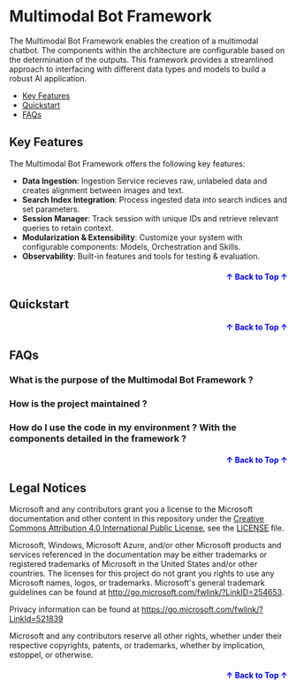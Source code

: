# Multimodal Bot Framework

The Multimodal Bot Framework enables the creation of a multimodal chatbot.
The components within the architecture are configurable based on the determination of the outputs.
This framework provides a streamlined approach to interfacing with different data types and models to build a robust AI application. 


* [Key Features](#key-features)
* [Quickstart](#quickstart)
* [FAQs](#faqs)



## Key Features

The Multimodal Bot Framework offers the following key features: 

- **Data Ingestion**: Ingestion Service recieves raw, unlabeled data and creates alignment between images and text.  
- **Search Index Integration**: Process ingested data into search indices and set parameters.
- **Session Manager**: Track session with unique IDs and retrieve relevant queries to retain context.
- **Modularization & Extensibility**: Customize your system with configurable components: Models, Orchestration and Skills.
- **Observability**: Built-in features and tools for testing & evaluation.

<p align="right" style="font-size: 14px; color: #555; margin-top: 20px;">
  <a href="#readme-top" style="text-decoration: none; color: blue; font-weight: bold;">
    ↑ Back to Top ↑
  </a>
</p>


## Quickstart


<p align="right" style="font-size: 14px; color: #555; margin-top: 20px;">
  <a href="#readme-top" style="text-decoration: none; color: blue; font-weight: bold;">
    ↑ Back to Top ↑
  </a>
</p>


## FAQs

### What is the purpose of the Multimodal Bot Framework ?

### How is the project maintained ? 

### How do I use the code in my environment ? With the components detailed in the framework ? 



<p align="right" style="font-size: 14px; color: #555; margin-top: 20px;">
  <a href="#readme-top" style="text-decoration: none; color: blue; font-weight: bold;">
    ↑ Back to Top ↑
  </a>
</p>


## Legal Notices

Microsoft and any contributors grant you a license to the Microsoft documentation and other content
in this repository under the [Creative Commons Attribution 4.0 International Public License](https://creativecommons.org/licenses/by/4.0/legalcode),
see the [LICENSE](LICENSE) file.

Microsoft, Windows, Microsoft Azure, and/or other Microsoft products and services referenced in the documentation
may be either trademarks or registered trademarks of Microsoft in the United States and/or other countries.
The licenses for this project do not grant you rights to use any Microsoft names, logos, or trademarks.
Microsoft's general trademark guidelines can be found at http://go.microsoft.com/fwlink/?LinkID=254653.

Privacy information can be found at https://go.microsoft.com/fwlink/?LinkId=521839

Microsoft and any contributors reserve all other rights, whether under their respective copyrights, patents,
or trademarks, whether by implication, estoppel, or otherwise.

<p align="right" style="font-size: 14px; color: #555; margin-top: 20px;">
  <a href="#readme-top" style="text-decoration: none; color: blue; font-weight: bold;">
    ↑ Back to Top ↑
  </a>
</p>



